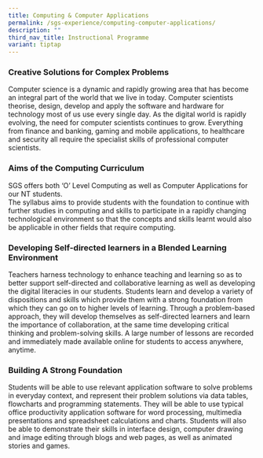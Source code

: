 ```yaml
---
title: Computing & Computer Applications
permalink: /sgs-experience/computing-computer-applications/
description: ""
third_nav_title: Instructional Programme
variant: tiptap
---
```

### Creative Solutions for Complex Problems
Computer science is a dynamic and rapidly growing area that has become an
integral part of the world that we live in today. Computer scientists theorise,
design, develop and apply the software and hardware for technology most of us
use every single day. As the digital world is rapidly evolving, the need for computer scientists continues to grow. Everything from finance and banking, gaming and mobile applications, to healthcare and security all require the specialist skills of professional computer scientists.

### Aims of the Computing Curriculum
SGS offers both ‘O’ Level Computing as well as Computer Applications for our NT
students.<br>
The syllabus aims to provide students with the foundation to continue with further studies in computing and skills to participate in a rapidly changing technological environment so that the concepts and skills learnt would also be applicable in other fields that require computing.

### Developing Self-directed learners in a Blended Learning Environment
Teachers harness technology to enhance teaching and learning so as to better
support self-directed and collaborative learning as well as developing the digital
literacies in our students. Students learn and develop a variety of dispositions and skills which provide them with a strong foundation from which they can go on to higher levels of learning. Through a problem-based approach, they will develop themselves as self-directed learners and learn the importance of collaboration, at the same time developing critical thinking and problem-solving skills. A large number of lessons are recorded and immediately made available online for students to access anywhere, anytime.

### Building A Strong Foundation
Students will be able to use relevant application software to solve problems in
everyday context, and represent their problem solutions via data tables,
flowcharts and programming statements. They will be able to use typical office
productivity application software for word processing, multimedia presentations
and spreadsheet calculations and charts. Students will also be able to demonstrate their skills in interface design, computer drawing and image editing through blogs and web pages, as well as animated stories and games.